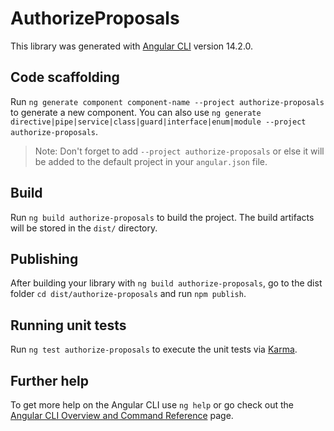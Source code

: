 # AuthorizeProposals

This library was generated with [Angular CLI](https://github.com/angular/angular-cli) version 14.2.0.

## Code scaffolding

Run `ng generate component component-name --project authorize-proposals` to generate a new component. You can also use `ng generate directive|pipe|service|class|guard|interface|enum|module --project authorize-proposals`.
> Note: Don't forget to add `--project authorize-proposals` or else it will be added to the default project in your `angular.json` file. 

## Build

Run `ng build authorize-proposals` to build the project. The build artifacts will be stored in the `dist/` directory.

## Publishing

After building your library with `ng build authorize-proposals`, go to the dist folder `cd dist/authorize-proposals` and run `npm publish`.

## Running unit tests

Run `ng test authorize-proposals` to execute the unit tests via [Karma](https://karma-runner.github.io).

## Further help

To get more help on the Angular CLI use `ng help` or go check out the [Angular CLI Overview and Command Reference](https://angular.io/cli) page.
